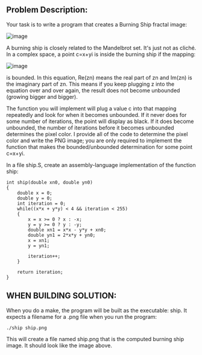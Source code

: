 Problem Description:
---
Your task is to write a program that creates a Burning Ship fractal image:

![image](https://github.com/auto-noah/ARM64ASSEMBLY320/assets/151595012/569b80ce-0c18-46c3-b02c-9ab1d9af1e3f)

A burning ship is closely related to the Mandelbrot set. It's just not as cliché. In a complex space, a point c=x+yi is inside the burning ship if the mapping:

![image](https://github.com/auto-noah/ARM64ASSEMBLY320/assets/151595012/3bc2be3e-000e-4cfc-a475-d1e24c29bc5f)

is bounded. In this equation, Re(zn) means the real part of zn and Im(zn) is the imaginary part of zn. This means if you keep plugging z into the equation over and over again, the result does not become unbounded (growing bigger and bigger).

The function you will implement will plug a value c into that mapping repeatedly and look for when it becomes unbounded. If it never does for some number of iterations, the point will display as black. If it does become unbounded, the number of iterations before it becomes unbounded determines the pixel color. I provide all of the code to determine the pixel color and write the PNG image; you are only required to implement the function that makes the bounded/unbounded determination for some point c=x+yi.

In a file ship.S, create an assembly-language implementation of the function ship:

```
int ship(double xn0, double yn0)
{
    double x = 0;
    double y = 0;
    int iteration = 0;
    while((x*x + y*y) < 4 && iteration < 255)
    {
        x = x >= 0 ? x : -x;
        y = y >= 0 ? y : -y;
        double xn1 = x*x - y*y + xn0;
        double yn1 = 2*x*y + yn0;
        x = xn1;
        y = yn1;

        iteration++;
    }

    return iteration;
}
```

**WHEN BUILDING SOLUTION:**
---
When you do a make, the program will be built as the executable: ship. It expects a filename for a .png file when you run the program:
```
./ship ship.png
```
This will create a file named ship.png that is the computed burning ship image. It should look like the image above.
